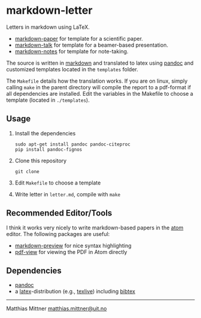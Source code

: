 # markdown-letter

Letters in markdown using LaTeX.

- [markdown-paper](https://github.com/ihrke/markdown-paper) for template for a scientific paper.
- [markdown-talk](https://github.com/ihrke/markdown-talk) for template for a beamer-based presentation.
- [markdown-notes](https://github.com/ihrke/markdown-notes) for template for note-taking.

The source is written in [markdown](https://daringfireball.net/projects/markdown/) and translated to latex using [pandoc](http://pandoc.org/) and customized templates located in the `templates` folder.

The `Makefile` details how the translation works. If you are on linux, simply calling `make` in the parent directory will compile the report to a pdf-format if all dependencies are installed. Edit the variables in the Makefile to choose a template (located in `./templates`).

## Usage

1. Install the dependencies

    ~~~{bash}
    sudo apt-get install pandoc pandoc-citeproc
    pip install pandoc-fignos
    ~~~
2. Clone this repository

    ~~~{bash}
    git clone
    ~~~
3. Edit `Makefile` to choose a template
4. Write letter in `letter.md`, compile with `make`

## Recommended Editor/Tools

I think it works very nicely to write markdown-based papers in the [atom](https://atom.io/) editor. The following packages are useful:
- [markdown-preview](https://github.com/burodepeper/language-markdown) for nice syntax highlighting
- [pdf-view](https://github.com/izuzak/atom-pdf-view) for viewing the PDF in Atom directly

## Dependencies

- [pandoc](http://pandoc.org/)
- a [latex](https://www.latex-project.org/)-distribution (e.g., [texlive](https://www.tug.org/texlive/)) including [bibtex](http://www.bibtex.org/)

---

Matthias Mittner <matthias.mittner@uit.no>
